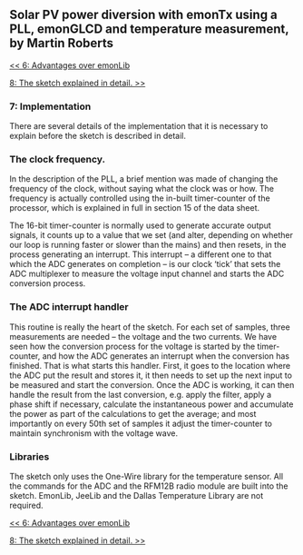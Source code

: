 ## Solar PV power diversion with emonTx using a PLL, emonGLCD and temperature measurement, by Martin Roberts

[<< 6: Advantages over emonLib](https://openenergymonitor.org/emon/pvdiversion/pll/advantagesoveremonlib)

[8: The sketch explained in detail. >>](https://openenergymonitor.org/emon/pvdiversion/pll/sketchdetail)

### 7: Implementation

There are several details of the implementation that it is necessary to explain before the sketch is described in detail.

### The clock frequency.

In the description of the PLL, a brief mention was made of changing the frequency of the clock, without saying what the clock was or how. The frequency is actually controlled using the in-built timer-counter of the processor, which is explained in full in section 15 of the data sheet.

The 16-bit timer-counter is normally used to generate accurate output signals, it counts up to a value that we set (and alter, depending on whether our loop is running faster or slower than the mains) and then resets, in the process generating an interrupt. This interrupt – a different one to that which the ADC generates on completion – is our clock ‘tick’ that sets the ADC multiplexer to measure the voltage input channel and starts the ADC conversion process.

### The ADC interrupt handler

This routine is really the heart of the sketch. For each set of samples, three measurements are needed – the voltage and the two currents. We have seen how the conversion process for the voltage is started by the timer-counter, and how the ADC generates an interrupt when the conversion has finished. That is what starts this handler. First, it goes to the location where the ADC put the result and stores it, it then needs to set up the next input to be measured and start the conversion. Once the ADC is working, it can then handle the result from the last conversion, e.g. apply the filter, apply a phase shift if necessary, calculate the instantaneous power and accumulate the power as part of the calculations to get the average; and most importantly on every 50th set of samples it adjust the timer-counter to maintain synchronism with the voltage wave.

### Libraries

The sketch only uses the One-Wire library for the temperature sensor. All the commands for the ADC and the RFM12B radio module are built into the sketch. EmonLib, JeeLib and the Dallas Temperature Library are not required.

[<< 6: Advantages over emonLib](https://openenergymonitor.org/emon/pvdiversion/pll/advantagesoveremonlib)

[8: The sketch explained in detail. >>](https://openenergymonitor.org/emon/pvdiversion/pll/sketchdetail)
